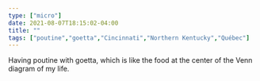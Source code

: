 ```yaml
---
type: ["micro"]
date: 2021-08-07T18:15:02-04:00
title: ""
tags: ["poutine","goetta","Cincinnati","Northern Kentucky","Québec"]
---
```

Having poutine with goetta, which is like the food at the center of the Venn diagram of my life.
